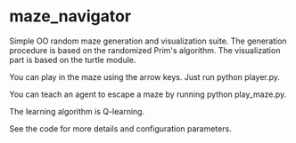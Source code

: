# maze_navigator
Simple OO random maze generation and visualization suite. The generation procedure is based on the randomized Prim's algorithm.
The visualization part is based on the turtle module.

You can play in the maze using the arrow keys. Just run python player.py.

You can teach an agent to escape a maze by running python play_maze.py.

The learning algorithm is Q-learning.

See the code for more details and configuration parameters.
